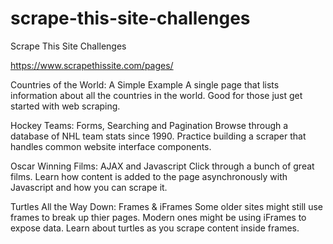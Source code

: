 # scrape-this-site-challenges
Scrape This Site Challenges


https://www.scrapethissite.com/pages/


Countries of the World: A Simple Example
A single page that lists information about all the countries in the world. Good for those just get started with web scraping.

Hockey Teams: Forms, Searching and Pagination
Browse through a database of NHL team stats since 1990. Practice building a scraper that handles common website interface components.

Oscar Winning Films: AJAX and Javascript
Click through a bunch of great films. Learn how content is added to the page asynchronously with Javascript and how you can scrape it.

Turtles All the Way Down: Frames & iFrames
Some older sites might still use frames to break up thier pages. Modern ones might be using iFrames to expose data. Learn about turtles as you scrape content inside frames.

